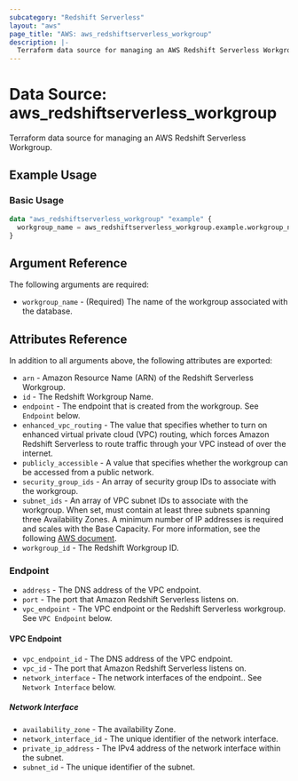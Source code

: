 ```yaml
---
subcategory: "Redshift Serverless"
layout: "aws"
page_title: "AWS: aws_redshiftserverless_workgroup"
description: |-
  Terraform data source for managing an AWS Redshift Serverless Workgroup.
---
```


# Data Source: aws_redshiftserverless_workgroup

Terraform data source for managing an AWS Redshift Serverless Workgroup.

## Example Usage

### Basic Usage

```terraform
data "aws_redshiftserverless_workgroup" "example" {
  workgroup_name = aws_redshiftserverless_workgroup.example.workgroup_name
}
```

## Argument Reference

The following arguments are required:

* `workgroup_name` - (Required) The name of the workgroup associated with the database.

## Attributes Reference

In addition to all arguments above, the following attributes are exported:

* `arn` - Amazon Resource Name (ARN) of the Redshift Serverless Workgroup.
* `id` - The Redshift Workgroup Name.
* `endpoint` - The endpoint that is created from the workgroup. See `Endpoint` below.
* `enhanced_vpc_routing` - The value that specifies whether to turn on enhanced virtual private cloud (VPC) routing, which forces Amazon Redshift Serverless to route traffic through your VPC instead of over the internet.
* `publicly_accessible` - A value that specifies whether the workgroup can be accessed from a public network.
* `security_group_ids` - An array of security group IDs to associate with the workgroup.
* `subnet_ids` - An array of VPC subnet IDs to associate with the workgroup. When set, must contain at least three subnets spanning three Availability Zones. A minimum number of IP addresses is required and scales with the Base Capacity. For more information, see the following [AWS document](https://docs.aws.amazon.com/redshift/latest/mgmt/serverless-known-issues.html).
* `workgroup_id` - The Redshift Workgroup ID.

### Endpoint

* `address` - The DNS address of the VPC endpoint.
* `port` - The port that Amazon Redshift Serverless listens on.
* `vpc_endpoint` - The VPC endpoint or the Redshift Serverless workgroup. See `VPC Endpoint` below.

#### VPC Endpoint

* `vpc_endpoint_id` - The DNS address of the VPC endpoint.
* `vpc_id` - The port that Amazon Redshift Serverless listens on.
* `network_interface` - The network interfaces of the endpoint.. See `Network Interface` below.

##### Network Interface

* `availability_zone` - The availability Zone.
* `network_interface_id` - The unique identifier of the network interface.
* `private_ip_address` - The IPv4 address of the network interface within the subnet.
* `subnet_id` - The unique identifier of the subnet.
